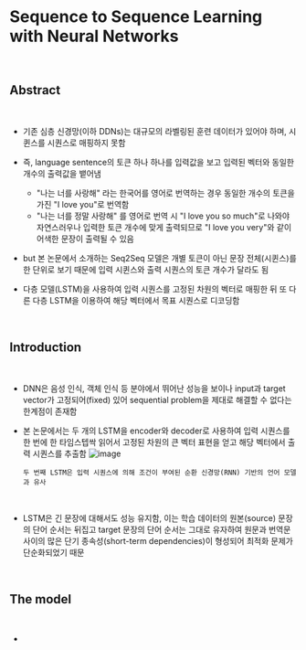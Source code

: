 # Sequence to Sequence Learning with Neural Networks

<br>

## Abstract

<br>

- 기존 심층 신경망(이하 DDNs)는 대규모의 라벨링된 훈련 데이터가 있어야 하며, 시퀸스를 시퀀스로 매핑하지 못함
- 즉, language sentence의 토큰 하나 하나를 입력값을 보고 입력된 벡터와 동일한 개수의 출력값을 뱉어냄
  - "나는 너를 사랑해" 라는 한국어를 영어로 번역하는 경우 동일한 개수의 토큰을 가진 "I love you"로 번역함
  - "나는 너를 정말 사랑해" 를 영어로 번역 시 "I love you so much"로 나와야 자연스러우나 입력한 토큰 개수에 맞게 출력되므로 "I love you very"와 같이 어색한 문장이 출력될 수 있음

- but 본 논문에서 소개하는 Seq2Seq 모델은 개별 토큰이 아닌 문장 전체(시퀸스)를 한 단위로 보기 때문에 입력 시퀸스와 출력 시퀀스의 토큰 개수가 달라도 됨
- 다층 모델(LSTM)을 사용하여 입력 시퀀스를 고정된 차원의 벡터로 매핑한 뒤 또 다른 다층 LSTM을 이용하여 해당 벡터에서 목표 시퀀스로 디코딩함


<br>

## Introduction

<br>

- DNN은 음성 인식, 객체 인식 등 분야에서 뛰어난 성능을 보이나 input과 target vector가 고정되어(fixed) 있어 sequential problem을 제대로 해결할 수 없다는 한계점이 존재함
- 본 논문에서는 두 개의 LSTM을 encoder와 decoder로 사용하여 입력 시퀀스를 한 번에 한 타임스텝싹 읽어서 고정된 차원의 큰 벡터 표현을 얻고 해당 벡터에서 출력 시퀀스를 추출함
  ![image](https://github.com/user-attachments/assets/f4f775fb-0e68-4e7e-a419-97f105e4d811)
  ```
  두 번째 LSTM은 입력 시퀀스에 의해 조건이 부여된 순환 신경망(RNN) 기반의 언어 모델과 유사
  ```

  <br>

- LSTM은 긴 문장에 대해서도 성능 유지함, 이는 학습 데이터의 원본(source) 문장의 단어 순서는 뒤집고 target 문장의 단어 순서는 그대로 유자하여 원문과 번역문 사이의 많은 단기 종속성(short-term dependencies)이 형성되어 최적화 문제가 단순화되었기 때문


<br>

## The model

<br>

- 


